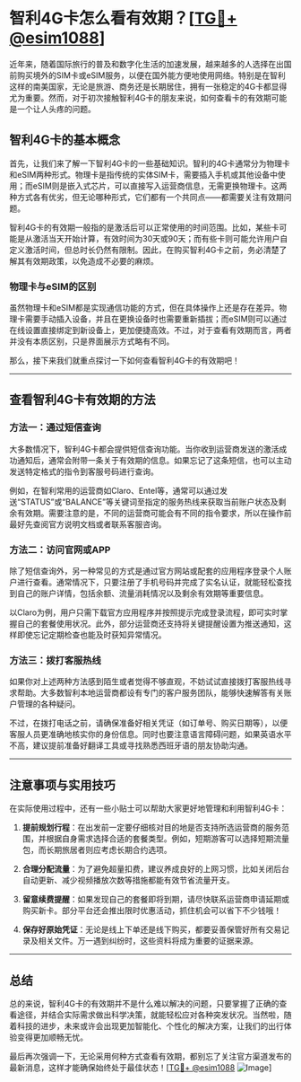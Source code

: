 # 智利4G卡怎么看有效期？[[TG💪+ @esim1088](https://t.me/s/esim1088)]

近年来，随着国际旅行的普及和数字化生活的加速发展，越来越多的人选择在出国前购买境外的SIM卡或eSIM服务，以便在国外能方便地使用网络。特别是在智利这样的南美国家，无论是旅游、商务还是长期居住，拥有一张稳定的4G卡都显得尤为重要。然而，对于初次接触智利4G卡的朋友来说，如何查看卡的有效期可能是一个让人头疼的问题。

## 智利4G卡的基本概念

首先，让我们来了解一下智利4G卡的一些基础知识。智利的4G卡通常分为物理卡和eSIM两种形式。物理卡是指传统的实体SIM卡，需要插入手机或其他设备中使用；而eSIM则是嵌入式芯片，可以直接写入运营商信息，无需更换物理卡。这两种方式各有优劣，但无论哪种形式，它们都有一个共同点——都需要关注有效期问题。

智利4G卡的有效期一般指的是激活后可以正常使用的时间范围。比如，某些卡可能是从激活当天开始计算，有效时间为30天或90天；而有些卡则可能允许用户自定义激活时间，但总时长仍然有限制。因此，在购买智利4G卡之前，务必清楚了解其有效期政策，以免造成不必要的麻烦。

### 物理卡与eSIM的区别

虽然物理卡和eSIM都是实现通信功能的方式，但在具体操作上还是存在差异。物理卡需要手动插入设备，并且在更换设备时也需要重新插拔；而eSIM则可以通过在线设置直接绑定到新设备上，更加便捷高效。不过，对于查看有效期而言，两者并没有本质区别，只是界面展示方式略有不同。

那么，接下来我们就重点探讨一下如何查看智利4G卡的有效期吧！

---

## 查看智利4G卡有效期的方法

### 方法一：通过短信查询

大多数情况下，智利4G卡都会提供短信查询功能。当你收到运营商发送的激活成功通知后，通常会附带一条关于有效期的信息。如果忘记了这条短信，也可以主动发送特定格式的指令到客服号码进行查询。

例如，在智利常用的运营商如Claro、Entel等，通常可以通过发送“STATUS”或“BALANCE”等关键词至指定的服务热线来获取当前账户状态及剩余有效期。需要注意的是，不同的运营商可能会有不同的指令要求，所以在操作前最好先查阅官方说明文档或者联系客服咨询。

### 方法二：访问官网或APP

除了短信查询外，另一种常见的方式是通过官方网站或配套的应用程序登录个人账户进行查看。通常情况下，只要注册了手机号码并完成了实名认证，就能轻松查找到自己的账户详情，包括余额、流量消耗情况以及剩余有效期等重要信息。

以Claro为例，用户只需下载官方应用程序并按照提示完成登录流程，即可实时掌握自己的套餐使用状况。此外，部分运营商还支持将关键提醒设置为推送通知，这样即使忘记定期检查也能及时获知异常情况。

### 方法三：拨打客服热线

如果你对上述两种方法感到陌生或者觉得不够直观，不妨试试直接拨打客服热线寻求帮助。大多数智利本地运营商都设有专门的客户服务团队，能够快速解答有关账户管理的各种疑问。

不过，在拨打电话之前，请确保准备好相关凭证（如订单号、购买日期等），以便客服人员更准确地核实你的身份信息。同时也要注意语言障碍问题，如果英语水平不高，建议提前准备好翻译工具或寻找熟悉西班牙语的朋友协助沟通。

---

## 注意事项与实用技巧

在实际使用过程中，还有一些小贴士可以帮助大家更好地管理和利用智利4G卡：

1. **提前规划行程**：在出发前一定要仔细核对目的地是否支持所选运营商的服务范围，并根据自身需求选择合适的套餐类型。例如，短期游客可以选择短期流量包，而长期旅居者则应考虑长期合约选项。
   
2. **合理分配流量**：为了避免超量扣费，建议养成良好的上网习惯，比如关闭后台自动更新、减少视频播放次数等措施都能有效节省流量开支。

3. **留意续费提醒**：如果发现自己的套餐即将到期，请尽快联系运营商申请延期或购买新卡。部分平台还会推出限时优惠活动，抓住机会可以省下不少钱哦！

4. **保存好原始凭证**：无论是线上下单还是线下购买，都要妥善保管好所有交易记录及相关文件。万一遇到纠纷时，这些资料将成为重要的证据来源。

---

## 总结

总的来说，智利4G卡的有效期并不是什么难以解决的问题，只要掌握了正确的查看途径，并结合实际需求做出科学决策，就能轻松应对各种突发状况。当然啦，随着科技的进步，未来或许会出现更加智能化、个性化的解决方案，让我们的出行体验变得更加顺畅无忧。

最后再次强调一下，无论采用何种方式查看有效期，都别忘了关注官方渠道发布的最新消息，这样才能确保始终处于最佳状态！[[TG💪+ @esim1088](https://t.me/s/esim1088) ![Image](https://i.postimg.cc/4NQfJmqS/Snipaste-2025-05-13-00-14-12.png)]